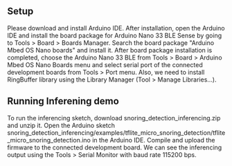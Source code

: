 ## Setup
Please download and install Arduino IDE. After installation, open the Arduino IDE and install the board package for Arduino Nano 33 BLE Sense by going to Tools > Board > Boards Manager. Search the board package "Arduino Mbed OS Nano boards" and install it. After board package installation is completed, choose the Arduino Nano 33 BLE from Tools > Board > Arduino Mbed OS Nano Boards menu and select serial port of the connected development boards from Tools > Port menu. Also, we need to install RingBuffer library using the Library Manager (Tool > Manage Libraries...).

## Running Inferening demo
To run the inferencing sketch, download snoring_detection_inferencing.zip and unzip it. Open the Arduino sketch snoring_detection_inferencing/examples/tflite_micro_snoring_detection/tflite_micro_snoring_detection.ino in the Arduino IDE. Compile and upload the firmware to the connected development board. We can see the inferencing output using the Tools > Serial Monitor with baud rate 115200 bps.
